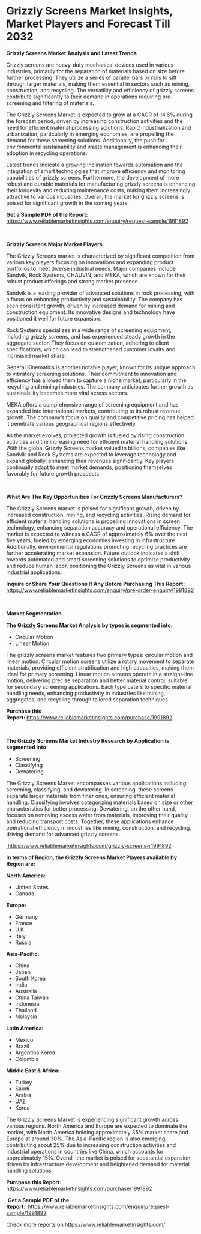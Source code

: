 <p><h1>Grizzly Screens Market Insights, Market Players and Forecast Till 2032</h1></p><p><strong>Grizzly Screens Market Analysis and Latest Trends</strong></p>
<p><p>Grizzly screens are heavy-duty mechanical devices used in various industries, primarily for the separation of materials based on size before further processing. They utilize a series of parallel bars or rails to sift through larger materials, making them essential in sectors such as mining, construction, and recycling. The versatility and efficiency of grizzly screens contribute significantly to their demand in operations requiring pre-screening and filtering of materials.</p><p>The Grizzly Screens Market is expected to grow at a CAGR of 14.6% during the forecast period, driven by increasing construction activities and the need for efficient material processing solutions. Rapid industrialization and urbanization, particularly in emerging economies, are propelling the demand for these screening solutions. Additionally, the push for environmental sustainability and waste management is enhancing their adoption in recycling operations. </p><p>Latest trends indicate a growing inclination towards automation and the integration of smart technologies that improve efficiency and monitoring capabilities of grizzly screens. Furthermore, the development of more robust and durable materials for manufacturing grizzly screens is enhancing their longevity and reducing maintenance costs, making them increasingly attractive to various industries. Overall, the market for grizzly screens is poised for significant growth in the coming years.</p></p>
<p><strong>Get a Sample PDF of the Report:&nbsp;</strong> <a href="https://www.reliablemarketinsights.com/enquiry/request-sample/1991892?utm_campaign=1887&utm_medium=2&utm_source=Github&utm_content=ia&utm_term=17022025&utm_id=grizzly-screens">https://www.reliablemarketinsights.com/enquiry/request-sample/1991892</a></p>
<p>&nbsp;</p>
<p><strong>Grizzly Screens Major Market Players</strong></p>
<p><p>The Grizzly Screens market is characterized by significant competition from various key players focusing on innovations and expanding product portfolios to meet diverse industrial needs. Major companies include Sandvik, Rock Systems, CHAUVIN, and MEKA, which are known for their robust product offerings and strong market presence.</p><p>Sandvik is a leading provider of advanced solutions in rock processing, with a focus on enhancing productivity and sustainability. The company has seen consistent growth, driven by increased demand for mining and construction equipment. Its innovative designs and technology have positioned it well for future expansion.</p><p>Rock Systems specializes in a wide range of screening equipment, including grizzly screens, and has experienced steady growth in the aggregate sector. They focus on customization, adhering to client specifications, which can lead to strengthened customer loyalty and increased market share.</p><p>General Kinematics is another notable player, known for its unique approach to vibratory screening solutions. Their commitment to innovation and efficiency has allowed them to capture a niche market, particularly in the recycling and mining industries. The company anticipates further growth as sustainability becomes more vital across sectors.</p><p>MEKA offers a comprehensive range of screening equipment and has expanded into international markets, contributing to its robust revenue growth. The company’s focus on quality and competitive pricing has helped it penetrate various geographical regions effectively.</p><p>As the market evolves, projected growth is fueled by rising construction activities and the increasing need for efficient material handling solutions. With the global Grizzly Screens market valued in billions, companies like Sandvik and Rock Systems are expected to leverage technology and expand globally, enhancing their revenues significantly. Key players continually adapt to meet market demands, positioning themselves favorably for future growth prospects.</p></p>
<p>&nbsp;</p>
<p><strong>What Are The Key Opportunities For Grizzly Screens Manufacturers?</strong></p>
<p><p>The Grizzly Screens market is poised for significant growth, driven by increased construction, mining, and recycling activities. Rising demand for efficient material handling solutions is propelling innovations in screen technology, enhancing separation accuracy and operational efficiency. The market is expected to witness a CAGR of approximately 6% over the next five years, fueled by emerging economies investing in infrastructure. Additionally, environmental regulations promoting recycling practices are further accelerating market expansion. Future outlook indicates a shift towards automated and smart screening solutions to optimize productivity and reduce human labor, positioning the Grizzly Screens as vital in various industrial applications.</p></p>
<p><strong>Inquire or Share Your Questions If Any Before Purchasing This Report:</strong> <a href="https://www.reliablemarketinsights.com/enquiry/pre-order-enquiry/1991892?utm_campaign=1887&utm_medium=2&utm_source=Github&utm_content=ia&utm_term=17022025&utm_id=grizzly-screens">https://www.reliablemarketinsights.com/enquiry/pre-order-enquiry/1991892</a></p>
<p>&nbsp;</p>
<p><strong>Market Segmentation</strong></p>
<p><strong>The Grizzly Screens Market Analysis by types is segmented into:</strong></p>
<p><ul><li>Circular Motion</li><li>Linear Motion</li></ul></p>
<p><p>The grizzly screens market features two primary types: circular motion and linear motion. Circular motion screens utilize a rotary movement to separate materials, providing efficient stratification and high capacities, making them ideal for primary screening. Linear motion screens operate in a straight-line motion, delivering precise separation and better material control, suitable for secondary screening applications. Each type caters to specific material handling needs, enhancing productivity in industries like mining, aggregates, and recycling through tailored separation techniques.</p></p>
<p><strong>Purchase this Report:&nbsp;</strong><a href="https://www.reliablemarketinsights.com/purchase/1991892?utm_campaign=1887&utm_medium=2&utm_source=Github&utm_content=ia&utm_term=17022025&utm_id=grizzly-screens">https://www.reliablemarketinsights.com/purchase/1991892</a></p>
<p>&nbsp;</p>
<p><strong>The Grizzly Screens Market Industry Research by Application is segmented into:</strong></p>
<p><ul><li>Screening</li><li>Classifying</li><li>Dewatering</li></ul></p>
<p><p>The Grizzly Screens Market encompasses various applications including screening, classifying, and dewatering. In screening, these screens separate larger materials from finer ones, ensuring efficient material handling. Classifying involves categorizing materials based on size or other characteristics for better processing. Dewatering, on the other hand, focuses on removing excess water from materials, improving their quality and reducing transport costs. Together, these applications enhance operational efficiency in industries like mining, construction, and recycling, driving demand for advanced grizzly screens.</p></p>
<p><a href="https://www.reliablemarketinsights.com/grizzly-screens-r1991892?utm_campaign=1887&utm_medium=2&utm_source=Github&utm_content=ia&utm_term=17022025&utm_id=grizzly-screens">&nbsp;https://www.reliablemarketinsights.com/grizzly-screens-r1991892</a></p>
<p><strong>In terms of Region, the Grizzly Screens Market Players available by Region are:</strong></p>
<p>
    <p> <strong> North America: </strong>
        <ul>
            <li>United States</li>
            <li>Canada</li>
        </ul>
        </p> 
    <p> <strong> Europe: </strong>
        <ul>
            <li>Germany</li>
            <li>France</li>
            <li>U.K.</li>
            <li>Italy</li>
            <li>Russia</li>
        </ul>
        </p> 
    <p> <strong> Asia-Pacific: </strong>
        <ul>
            <li>China</li>
            <li>Japan</li>
            <li>South Korea</li>
            <li>India</li>
            <li>Australia</li>
            <li>China Taiwan</li>
            <li>Indonesia</li>
            <li>Thailand</li>
            <li>Malaysia</li>
        </ul>
        </p> 
    <p> <strong> Latin America: </strong>
        <ul>
            <li>Mexico</li>
            <li>Brazil</li>
            <li>Argentina Korea</li>
            <li>Colombia</li>
        </ul>
        </p> 
    <p> <strong> Middle East & Africa: </strong>
        <ul>
            <li>Turkey</li>
            <li>Saudi</li>
            <li>Arabia</li>
            <li>UAE</li>
            <li>Korea</li>
        </ul>
    </p>
    </p>
<p><p>The Grizzly Screens Market is experiencing significant growth across various regions. North America and Europe are expected to dominate the market, with North America holding approximately 35% market share and Europe at around 30%. The Asia-Pacific region is also emerging, contributing about 25% due to increasing construction activities and industrial operations in countries like China, which accounts for approximately 15%. Overall, the market is poised for substantial expansion, driven by infrastructure development and heightened demand for material handling solutions.</p></p>
<p><strong>Purchase this Report: </strong><a href="https://www.reliablemarketinsights.com/purchase/1991892?utm_campaign=1887&utm_medium=2&utm_source=Github&utm_content=ia&utm_term=17022025&utm_id=grizzly-screens">https://www.reliablemarketinsights.com/purchase/1991892</a></p>
<p>&nbsp;<strong>Get a Sample PDF of the Report:&nbsp;&nbsp;</strong><a href="https://www.reliablemarketinsights.com/enquiry/request-sample/1991892?utm_campaign=1887&utm_medium=2&utm_source=Github&utm_content=ia&utm_term=17022025&utm_id=grizzly-screens">https://www.reliablemarketinsights.com/enquiry/request-sample/1991892</a></p>
<p><strong></strong></p>
<p>Check more reports on <a href="https://www.reliablemarketinsights.com/?utm_campaign=1887&utm_medium=2&utm_source=Github&utm_content=ia&utm_term=17022025&utm_id=grizzly-screens">https://www.reliablemarketinsights.com/</a></p>